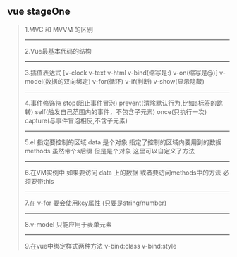 ## vue stageOne
>1.MVC 和 MVVM 的区别 <br/><hr>
2.Vue最基本代码的结构 <br/><hr>
3.插值表达式 [v-clock v-text v-html v-bind(缩写是:) v-on(缩写是@)]   v-model(数据的双向绑定)  v-for(循环) v-if(判断) v-show(显示隐藏)<br/><hr>
4.事件修饰符 stop(阻止事件冒泡) prevent(清除默认行为,比如a标签的跳转) self(触发自己范围内的事件，不包含子元素) once(只执行一次) capture(与事件冒泡相反,不含子元素)<br/><hr>
5.el 指定要控制的区域 data 是个对象 指定了控制的区域内要用到的数据  methods 虽然带个s后缀 但是是个对象 这里可以自定义了方法<br/><hr>
6.在VM实例中 如果要访问 data 上的数据 或者要访问methods中的方法 必须要带this<br/><hr>
7.在 v-for 要会使用key属性 (只要是string/number)<br/><hr>
8.v-model 只能应用于表单元素<br/><hr>
9.在vue中绑定样式两种方法 v-bind:class v-bind:style<br/>
